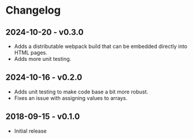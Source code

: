 Changelog
=========

## 2024-10-20 - v0.3.0
- Adds a distributable webpack build that can be embedded directly into HTML pages.
- Adds more unit testing.

## 2024-10-16 - v0.2.0
- Adds unit testing to make code base a bit more robust.
- Fixes an issue with assigning values to arrays.

## 2018-09-15 - v0.1.0
- Initial release